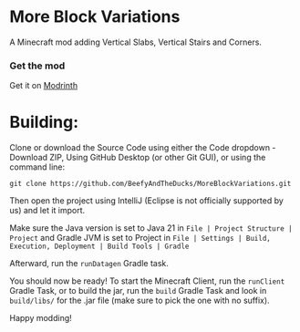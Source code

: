 # More Block Variations

A Minecraft mod adding Vertical Slabs, Vertical Stairs and Corners. 

### Get the mod

Get it on [Modrinth](https://modrinth.com/mod/more-block-variations)

# Building:

Clone or download the Source Code using either the Code dropdown - Download ZIP, Using GitHub Desktop (or other Git GUI), or using the command line: 
```
git clone https://github.com/BeefyAndTheDucks/MoreBlockVariations.git
```

Then open the project using IntelliJ (Eclipse is not officially supported by us) and let it import.

Make sure the Java version is set to Java 21 in `File | Project Structure | Project` and Gradle JVM is set to Project in `File | Settings | Build, Execution, Deployment | Build Tools | Gradle`

Afterward, run the `runDatagen` Gradle task.

You should now be ready! To start the Minecraft Client, run the `runClient` Gradle Task, or to build the jar, run the `build` Gradle Task and look in `build/libs/` for the .jar file (make sure to pick the one with no suffix).

Happy modding!
